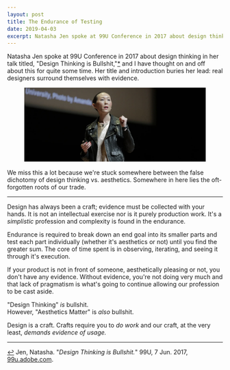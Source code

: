 ```yaml
---
layout: post
title: The Endurance of Testing
date: 2019-04-03
excerpt: Natasha Jen spoke at 99U Conference in 2017 about design thinking in her talk titled,
---
```


Natasha Jen spoke at 99U Conference in 2017 about design thinking in her talk titled, <span class="cite">"Design Thinking is Bullshit,"<a href="#note-1" name="back-1">*</a></span> and I have thought on and off about this for quite some time. Her title and introduction buries her lead: real designers surround themselves with evidence.

<figure class="journal__image">
    <img src="/img/posts/040319-natasha.jpg" alt="Picture of Natasha speaking" />
</figure>

We miss this a lot because we're stuck somewhere between the false dichotomy of design thinking vs. aesthetics. Somewhere in here lies the oft-forgotten roots of our trade.

<hr class="--small" />

Design has always been a craft; evidence must be collected with your hands. It is not an intellectual exercise nor is it purely production work. It's a _simplistic_ profession and complexity is found in the  endurance.

Endurance is required to break down an end goal into its smaller parts and test each part individually (whether it's aesthetics or not) until you find the greater sum. The core of time spent is in observing, iterating, and seeing it through it's execution.

If your product is not in front of someone, aesthetically pleasing or not, you don't have any evidence. Without evidence, you're not doing very much and that lack of pragmatism is what's going to continue allowing our profession to be cast aside.

"Design Thinking" _is_ bullshit.  
However, "Aesthetics Matter" is _also_ bullshit.

Design is a craft. Crafts require you to _do work_ and our craft, at the very least, _demands evidence of usage._

<hr class="--small" />

<div class="citations">
    <p><a name="note-1" href="#back-1" class="citations-back">&#x21A9;</a> Jen, Natasha. "<em>Design Thinking is Bullshit.</em>" 99U, 7 Jun. 2017, <a href="https://99u.adobe.com/videos/55967/natasha-jen-design-thinking-is-bullshit">99u.adobe.com</a>. </p>
</div>